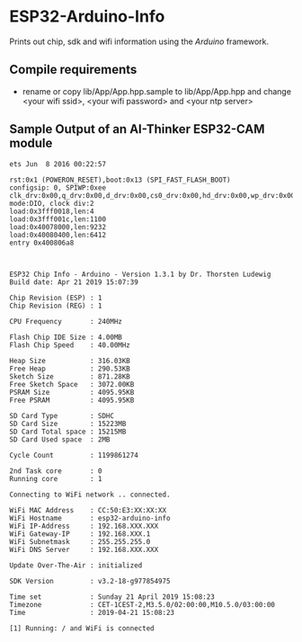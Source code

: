 # ESP32-Arduino-Info

Prints out chip, sdk and wifi information using the *Arduino* framework.

## Compile requirements

- rename or copy lib/App/App.hpp.sample to lib/App/App.hpp
  and change &lt;your wifi ssid>, &lt;your wifi password>
  and &lt;your ntp server>

## Sample Output of an AI-Thinker ESP32-CAM module

```t
ets Jun  8 2016 00:22:57

rst:0x1 (POWERON_RESET),boot:0x13 (SPI_FAST_FLASH_BOOT)
configsip: 0, SPIWP:0xee
clk_drv:0x00,q_drv:0x00,d_drv:0x00,cs0_drv:0x00,hd_drv:0x00,wp_drv:0x00
mode:DIO, clock div:2
load:0x3fff0018,len:4
load:0x3fff001c,len:1100
load:0x40078000,len:9232
load:0x40080400,len:6412
entry 0x400806a8



ESP32 Chip Info - Arduino - Version 1.3.1 by Dr. Thorsten Ludewig
Build date: Apr 21 2019 15:07:39

Chip Revision (ESP) : 1
Chip Revision (REG) : 1

CPU Frequency       : 240MHz

Flash Chip IDE Size : 4.00MB
Flash Chip Speed    : 40.00MHz

Heap Size           : 316.03KB
Free Heap           : 290.53KB
Sketch Size         : 871.28KB
Free Sketch Space   : 3072.00KB
PSRAM Size          : 4095.95KB
Free PSRAM          : 4095.95KB

SD Card Type        : SDHC
SD Card Size        : 15223MB
SD Card Total space : 15215MB
SD Card Used space  : 2MB

Cycle Count         : 1199861274

2nd Task core       : 0
Running core        : 1

Connecting to WiFi network .. connected.

WiFi MAC Address    : CC:50:E3:XX:XX:XX
WiFi Hostname       : esp32-arduino-info
WiFi IP-Address     : 192.168.XXX.XXX
WiFi Gateway-IP     : 192.168.XXX.1
WiFi Subnetmask     : 255.255.255.0
WiFi DNS Server     : 192.168.XXX.XXX

Update Over-The-Air : initialized

SDK Version         : v3.2-18-g977854975

Time set            : Sunday 21 April 2019 15:08:23
Timezone            : CET-1CEST-2,M3.5.0/02:00:00,M10.5.0/03:00:00
Time                : 2019-04-21 15:08:23

[1] Running: / and WiFi is connected
```
